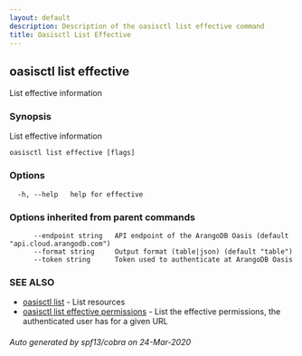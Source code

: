 ```yaml
---
layout: default
description: Description of the oasisctl list effective command
title: Oasisctl List Effective
---
```

## oasisctl list effective

List effective information

### Synopsis

List effective information

```
oasisctl list effective [flags]
```

### Options

```
  -h, --help   help for effective
```

### Options inherited from parent commands

```
      --endpoint string   API endpoint of the ArangoDB Oasis (default "api.cloud.arangodb.com")
      --format string     Output format (table|json) (default "table")
      --token string      Token used to authenticate at ArangoDB Oasis
```

### SEE ALSO

* [oasisctl list](oasisctl-list.md)	 - List resources
* [oasisctl list effective permissions](oasisctl-list-effective-permissions.md)	 - List the effective permissions, the authenticated user has for a given URL

###### Auto generated by spf13/cobra on 24-Mar-2020
